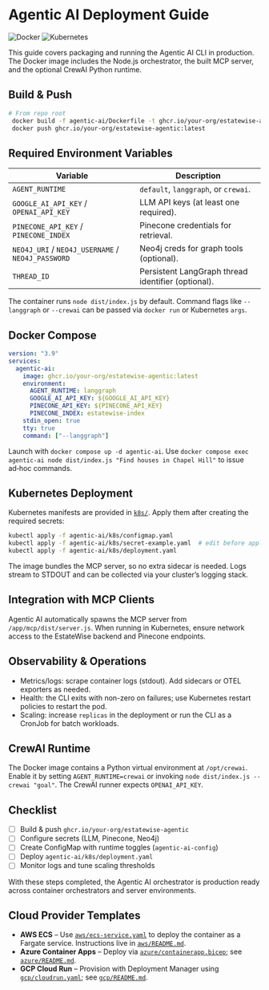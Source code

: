 # Agentic AI Deployment Guide

![Docker](https://img.shields.io/badge/Docker-Container-blue?logo=docker) ![Kubernetes](https://img.shields.io/badge/Kubernetes-Orchestration-blue?logo=kubernetes)

This guide covers packaging and running the Agentic AI CLI in production. The Docker image includes the Node.js orchestrator, the built MCP server, and the optional CrewAI Python runtime.

## Build & Push

```bash
# From repo root
 docker build -f agentic-ai/Dockerfile -t ghcr.io/your-org/estatewise-agentic:latest .
 docker push ghcr.io/your-org/estatewise-agentic:latest
```

## Required Environment Variables

| Variable | Description |
|----------|-------------|
| `AGENT_RUNTIME` | `default`, `langgraph`, or `crewai`. |
| `GOOGLE_AI_API_KEY` / `OPENAI_API_KEY` | LLM API keys (at least one required). |
| `PINECONE_API_KEY` / `PINECONE_INDEX` | Pinecone credentials for retrieval. |
| `NEO4J_URI` / `NEO4J_USERNAME` / `NEO4J_PASSWORD` | Neo4j creds for graph tools (optional). |
| `THREAD_ID` | Persistent LangGraph thread identifier (optional). |

The container runs `node dist/index.js` by default. Command flags like `--langgraph` or `--crewai` can be passed via `docker run` or Kubernetes `args`.

## Docker Compose

```yaml
version: "3.9"
services:
  agentic-ai:
    image: ghcr.io/your-org/estatewise-agentic:latest
    environment:
      AGENT_RUNTIME: langgraph
      GOOGLE_AI_API_KEY: ${GOOGLE_AI_API_KEY}
      PINECONE_API_KEY: ${PINECONE_API_KEY}
      PINECONE_INDEX: estatewise-index
    stdin_open: true
    tty: true
    command: ["--langgraph"]
```

Launch with `docker compose up -d agentic-ai`. Use `docker compose exec agentic-ai node dist/index.js "Find houses in Chapel Hill"` to issue ad‑hoc commands.

## Kubernetes Deployment

Kubernetes manifests are provided in [`k8s/`](k8s). Apply them after creating the required secrets:

```bash
kubectl apply -f agentic-ai/k8s/configmap.yaml
kubectl apply -f agentic-ai/k8s/secret-example.yaml  # edit before applying
kubectl apply -f agentic-ai/k8s/deployment.yaml
```

The image bundles the MCP server, so no extra sidecar is needed. Logs stream to STDOUT and can be collected via your cluster’s logging stack.

## Integration with MCP Clients

Agentic AI automatically spawns the MCP server from `/app/mcp/dist/server.js`. When running in Kubernetes, ensure network access to the EstateWise backend and Pinecone endpoints.

## Observability & Operations

- Metrics/logs: scrape container logs (stdout). Add sidecars or OTEL exporters as needed.
- Health: the CLI exits with non-zero on failures; use Kubernetes restart policies to restart the pod.
- Scaling: increase `replicas` in the deployment or run the CLI as a CronJob for batch workloads.

## CrewAI Runtime

The Docker image contains a Python virtual environment at `/opt/crewai`. Enable it by setting `AGENT_RUNTIME=crewai` or invoking `node dist/index.js --crewai "goal"`. The CrewAI runner expects `OPENAI_API_KEY`.

## Checklist

- [ ] Build & push `ghcr.io/your-org/estatewise-agentic`
- [ ] Configure secrets (LLM, Pinecone, Neo4j)
- [ ] Create ConfigMap with runtime toggles (`agentic-ai-config`)
- [ ] Deploy `agentic-ai/k8s/deployment.yaml`
- [ ] Monitor logs and tune scaling thresholds

With these steps completed, the Agentic AI orchestrator is production ready across container orchestrators and server environments.

## Cloud Provider Templates

- **AWS ECS** – Use [`aws/ecs-service.yaml`](aws/ecs-service.yaml) to deploy the container as a Fargate service. Instructions live in [`aws/README.md`](aws/README.md).
- **Azure Container Apps** – Deploy via [`azure/containerapp.bicep`](azure/containerapp.bicep); see [`azure/README.md`](azure/README.md).
- **GCP Cloud Run** – Provision with Deployment Manager using [`gcp/cloudrun.yaml`](gcp/cloudrun.yaml); see [`gcp/README.md`](gcp/README.md).
